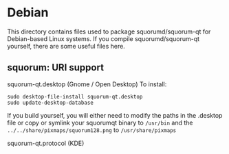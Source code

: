 
Debian
====================
This directory contains files used to package squorumd/squorum-qt
for Debian-based Linux systems. If you compile squorumd/squorum-qt yourself, there are some useful files here.

## squorum: URI support ##


squorum-qt.desktop  (Gnome / Open Desktop)
To install:

	sudo desktop-file-install squorum-qt.desktop
	sudo update-desktop-database

If you build yourself, you will either need to modify the paths in
the .desktop file or copy or symlink your squorumqt binary to `/usr/bin`
and the `../../share/pixmaps/squorum128.png` to `/usr/share/pixmaps`

squorum-qt.protocol (KDE)

